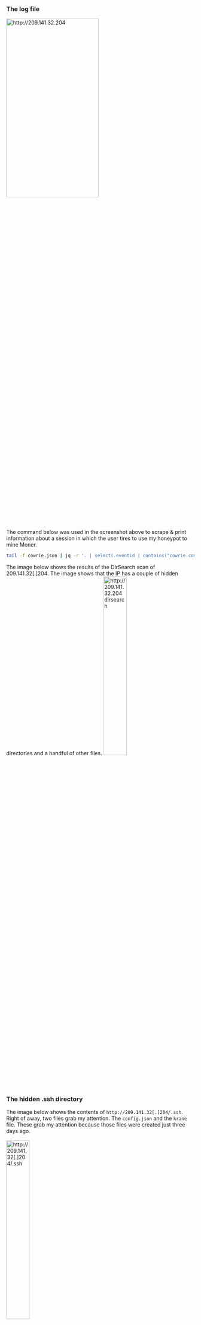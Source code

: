 
### The log file

<img src="https://i.imgur.com/OlKKF60.png" alt="http://209.141.32.204" width="70%" height="35%">
<br>
The command below was used in the screenshot above to scrape & print information about a session in which the user tires to use my honeypot to mine Moner.

```bash
tail -f cowrie.json | jq -r '. | select(.eventid | contains("cowrie.command.input")) | "CMD: " + .input, "Session: " + .session,  "SRC IP: " + .src_ip + "\r\n"'
```
The image below shows the results of the DirSearch scan of 209.141.32[.]204. The image shows that the IP has a couple of hidden directories and a handful of other files. 
<img src="https://i.imgur.com/TGUCk5q.png" alt="http://209.141.32.204 dirsearch" width="35%" height="35%">

### The hidden .ssh directory
The image below shows the contents of `http://209.141.32[.]204/.ssh`. Right of away, two files grab my attention. The `config.json` and the `krane` file. These grab my attention because those files were created just three days ago.<br><br>
<img src="https://i.imgur.com/SGZIAVk.png" alt="http://209.141.32[.]204/.ssh" width="35%" height="35%">

## Config.json
The `config.json` file also caught my eye because config.json files are often used by miners for mining. 
The following Monero address was being used for the mining. The pool that was being used was "hashvault.pro".

`49ubSTdDp9hPmYE7paRM6PZFLmqvsedZ56MXLUT8mvYnTzjVCKGDbpuW4RVdvZon228uWnkjoJN8S6w5S4LdgeK8UBMMEhJ`

Most miners have a feature built into the miner that allows the user to donate some of their hashes to the developers. This miner might donate all their hashes to the developers 1 minute every hour. The value was set as 1, this is intresting becauase they author of the malware was donating their hash power to the developers.  This might be on purpose or a careless mistake of a inexperienced malware author. 

### The .db directory
<img src="https://i.imgur.com/DI2TCio.png" alt="http://209.141.32[.]204/.db" width="35%" height="35%">
<br>
The image above shows the contents of the .db directory. The directory contains a handful of text files that are used by the malware to brute force machines that have SSH exposed.<br>

<img src="https://i.imgur.com/DFAvqKD.png" alt="http://209.141.32[.]204/.db" width="35%" height="35%"><br>
The image above shows the contents of pass.txt. The pass.txt file contains popular passswords and usernames. 

### K 
The 'k' file can be found at `http://209.141.32[.]204/k`. In order to ungzip the file, we need to use the `cp k k.gz` commmand to add the 
gz extension to the file. This is needed so we can ungzip the file. Next we used `gzip -d k.gz` to ungzip the file. The result ended with a new file named `k.tar`. Once again we have to use the command `cp k k.tar` to change the file's extension to .tar. Lastly we use the command 
`tar -xvf k.tar` to untar the file. The results are a new hidden folder named `.k`. 

```
a:             ASCII text
boner:         ELF 32-bit LSB executable, Intel 80386, version 1 (SYSV), statically linked, for GNU/Linux 2.6.24, stripped
k_config.json: JSON data
main:          ELF 64-bit LSB shared object, x86-64, version 1 (GNU/Linux), dynamically linked, interpreter /lib64/ld-linux-x86-64.so.2, BuildID[sha1]=6585c7cd03ec265663087a7edaa517813514e9fa, for GNU/Linux 3.2.0, not stripped
ra:            ASCII text
rx:            ASCII text
send_vuln.py:  Python script, ASCII text executable
ta:            ASCII text
tx:            ASCII text
x:             ASCII text
```
The snippet above shows the contents of the .k.tar directory. 


### IOC
dfa6d202fc24623a5aadf3684aadcfbce72ee8aa  config.json<br>
f1cb326ee8ab4217cf9191f395e35fe684dd426a  a<br>
bfa1d6ecc6a4f2da893b88f15b96a96320dd27c5  b<br>
d987680671c4c35610d659dd5dc2e0f4d387e0b4  pass.txt<br>
3fbbd4ef15e064bd2f4b8b643aacbafdfc347833  dump.txt<br>
16e358574ef61f841f8b6ddb45188446c7da8c7d  k<br>
ad4649a79b67c1db9a8343e18af3b7c0d323172c  a<br>
a9c7d059a22fed787f48698c5c10b0b5146f616d  boner<br>
9c9a96383883601d9ad8a7d78eb3995a7dfbc350  k_config.json<br>
2ccf0c37b004b1793dd79792dc6ffd83e7438137  main<br>
1f8f3d751b578242e9c2b32391c8a162e154c7b2  ra<br>
e5dcaab24fab63b050a5a80b50f5a9ad17d127f1  rx<br>
638108b2217b21843ba7f1c80a95f756e5e2310d  send_vuln.py<br>
a82a8eda9177b2ef1e8936784d0aa5d79fa2ddce  ta<br>
e85c6b190d672884a4a37039cb35dfc73a84318a  tx<br>
f5f323005f8c71324c53c864d28db4cbed8e78ac  x<br>
